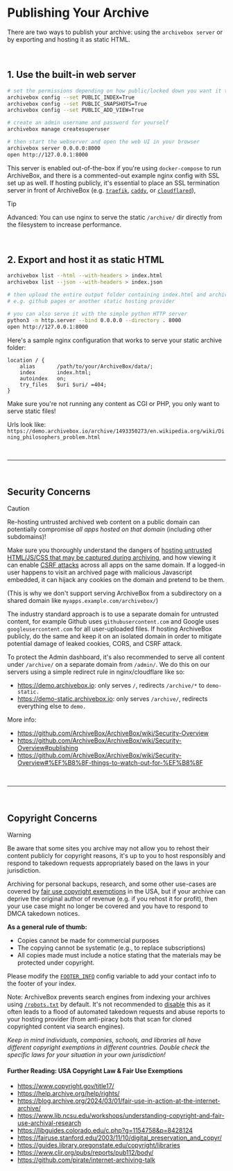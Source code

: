 # Publishing Your Archive

There are two ways to publish your archive: using the `archivebox server` or by exporting and hosting it as static HTML.

<br/>

## 1. Use the built-in web server

```bash
# set the permissions depending on how public/locked down you want it to be
archivebox config --set PUBLIC_INDEX=True
archivebox config --set PUBLIC_SNAPSHOTS=True
archivebox config --set PUBLIC_ADD_VIEW=True

# create an admin username and password for yourself
archivebox manage createsuperuser

# then start the webserver and open the web UI in your browser
archivebox server 0.0.0.0:8000
open http://127.0.0.1:8000
```

This server is enabled out-of-the-box if you're using `docker-compose` to run ArchiveBox,
and there is a commented-out example nginx config with SSL set up as well. If hosting publicly, it's essential to place an SSL termination server in front of ArchiveBox (e.g. [`traefik`](https://github.com/traefik/traefik), [`caddy`](https://caddyserver.com/docs/automatic-https#activation), or [`cloudflared`](https://developers.cloudflare.com/cloudflare-one/connections/connect-networks/)), 

> [!TIP]
> Advanced: You can use nginx to serve the static `/archive/` dir directly from the filesystem to increase performance.

<br/>

## 2. Export and host it as static HTML

```bash
archivebox list --html --with-headers > index.html
archivebox list --json --with-headers > index.json

# then upload the entire output folder containing index.html and archive/ somewhere
# e.g. github pages or another static hosting provider

# you can also serve it with the simple python HTTP server
python3 -m http.server --bind 0.0.0.0 --directory . 8000
open http://127.0.0.1:8000
```

Here's a sample nginx configuration that works to serve your static archive folder:

```nginx
location / {
    alias       /path/to/your/ArchiveBox/data/;
    index       index.html;
    autoindex   on;
    try_files   $uri $uri/ =404;
}
```

Make sure you're not running any content as CGI or PHP, you only want to serve static files!

Urls look like: `https://demo.archivebox.io/archive/1493350273/en.wikipedia.org/wiki/Dining_philosophers_problem.html`

<br/>

---

<br/>

## Security Concerns

> [!CAUTION]
> Re-hosting untrusted archived web content on a public domain can potentially compromise *all apps hosted on that domain* (including other subdomains)!

Make sure you thoroughly understand the dangers of [hosting untrusted HTML/JS/CSS that may be captured during archiving](https://developer.mozilla.org/en-US/docs/Web/Security/Same-origin_policy), and how viewing it can enable [CSRF attacks](https://en.wikipedia.org/wiki/Cross-site_request_forgery) across all apps on the same domain. If a logged-in user happens to visit an archived page with malicious Javascript embedded, it can hijack any cookies on the domain and pretend to be them.

(This is why we don't support serving ArchiveBox from a subdirectory on a shared domain like `myapps.example.com/archivebox/`)

The industry standard approach is to use a separate domain for untrusted content, for example Github uses `githubusercontent.com` and Google uses `googleusercontent.com` for all user-uploaded files. If hosting ArchiveBox publicly, do the same and keep it on an isolated domain in order to mitigate potential damage of leaked cookies, CORS, and CSRF attack.  

To protect the Admin dashboard, it's also recommended to serve all content under `/archive/` on a separate domain from `/admin/`. We do this on our servers using a simple redirect rule in nginx/cloudflare like so:

- https://demo.archivebox.io: only serves `/`, redirects `/archive/*` to `demo-static.`
- https://demo-static.archivebox.io: only serves `/archive/`, redirects everything else to `demo.`

More info:
- https://github.com/ArchiveBox/ArchiveBox/wiki/Security-Overview
- https://github.com/ArchiveBox/ArchiveBox/wiki/Security-Overview#publishing
- https://github.com/ArchiveBox/ArchiveBox/wiki/Security-Overview#%EF%B8%8F-things-to-watch-out-for-%EF%B8%8F

<br/>

---

<br/>

## Copyright Concerns

> [!WARNING]
> Be aware that some sites you archive may not allow you to rehost their content publicly for copyright reasons, it's up to you to host responsibly and respond to takedown requests appropriately based on the laws in your jurisdiction.

Archiving for personal backups, research, and some other use-cases are covered by [fair use copyright exemptions](https://guides.library.oregonstate.edu/copyright/libraries) in the USA, but if your archive can deprive the original author of revenue (e.g. if you rehost it for profit), then your use case might no longer be covered and you have to respond to DMCA takedown notices.

**As a general rule of thumb:**

- Copies cannot be made for commercial purposes
- The copying cannot be systematic (e.g., to replace subscriptions)
- All copies made must include a notice stating that the materials may be protected under copyright.

Please modify the [`FOOTER_INFO`](https://github.com/ArchiveBox/ArchiveBox/wiki/Configuration#footer_info) config variable to add your contact info to the footer of your index.

Note: ArchiveBox prevents search engines from indexing your archives using [`/robots.txt`](https://github.com/ArchiveBox/ArchiveBox/blob/dev/archivebox/templates/static/robots.txt#L2) by default. It's not recommended to [disable](https://github.com/ArchiveBox/ArchiveBox/wiki/Configuration#custom_templates_dir) this as it often leads to a flood of automated takedown requests and abuse reports to your hosting provider (from anti-piracy bots that scan for cloned copyrighted content via search engines).

*Keep in mind individuals, companies, schools, and libraries all have different copyright exemptions in different countries. Double check the specific laws for your situation in your own jurisdiction!*

#### Further Reading: USA Copyright Law & Fair Use Exemptions

- https://www.copyright.gov/title17/
- https://help.archive.org/help/rights/
- https://blog.archive.org/2024/03/01/fair-use-in-action-at-the-internet-archive/
- https://www.lib.ncsu.edu/workshops/understanding-copyright-and-fair-use-archival-research
- https://libguides.colorado.edu/c.php?g=1154758&p=8428124
- https://fairuse.stanford.edu/2003/11/10/digital_preservation_and_copyr/
- https://guides.library.oregonstate.edu/copyright/libraries
- https://www.clir.org/pubs/reports/pub112/body/
- https://github.com/pirate/internet-archiving-talk